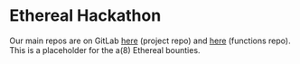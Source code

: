 # Ethereal Hackathon

Our main repos are on GitLab [here](https://gitlab.com/autom8.network) (project repo) and [here](https://gitlab.com/a8.functions) (functions repo). This is a placeholder for the a(8) Ethereal bounties.
